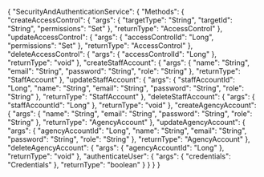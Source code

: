{
  "SecurityAndAuthenticationService": {
    "Methods": {
      "createAccessControl": {
        "args": {
          "targetType": "String",
          "targetId": "String",
          "permissions": "Set<Permissions>"
        },
        "returnType": "AccessControl"
      },
      "updateAccessControl": {
        "args": {
          "accessControlId": "Long",
          "permissions": "Set<Permissions>"
        },
        "returnType": "AccessControl"
      },
      "deleteAccessControl": {
        "args": {
          "accessControlId": "Long"
        },
        "returnType": "void"
      },
      "createStaffAccount": {
        "args": {
          "name": "String",
          "email": "String",
          "password": "String",
          "role": "String"
        },
        "returnType": "StaffAccount"
      },
      "updateStaffAccount": {
        "args": {
          "staffAccountId": "Long",
          "name": "String",
          "email": "String",
          "password": "String",
          "role": "String"
        },
        "returnType": "StaffAccount"
      },
      "deleteStaffAccount": {
        "args": {
          "staffAccountId": "Long"
        },
        "returnType": "void"
      },
      "createAgencyAccount": {
        "args": {
          "name": "String",
          "email": "String",
          "password": "String",
          "role": "String"
        },
        "returnType": "AgencyAccount"
      },
      "updateAgencyAccount": {
        "args": {
          "agencyAccountId": "Long",
          "name": "String",
          "email": "String",
          "password": "String",
          "role": "String"
        },
        "returnType": "AgencyAccount"
      },
      "deleteAgencyAccount": {
        "args": {
          "agencyAccountId": "Long"
        },
        "returnType": "void"
      },
      "authenticateUser": {
        "args": {
          "credentials": "Credentials"
        },
        "returnType": "boolean"
      }
    }
  }
}